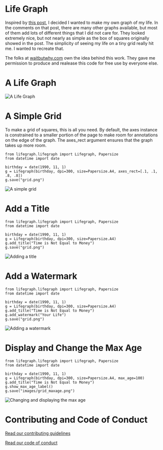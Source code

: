 <!-- Images -->
[alife]: examples/images/alife.png "A Life Graph"
[grid]: examples/images/grid.png "A Simple Grid"
[grid_with_title]: examples/images/grid_with_title.png "With a Title"
[grid_with_watermark]: examples/images/grid_with_watermark.png "With a Watermark"
[grid_maxage]: examples/images/grid_maxage.png "With a Watermark"

# Life Graph
Inspired by [this post](https://waitbutwhy.com/2014/05/life-weeks.html), I decided I wanted to make my own graph of my life.
In the comments on that post, there are many other graphs available, but most of them add lots of different things that I did
not care for. They looked extremely nice, but not nearly as simple as the box of squares originally showed in the post. The simplicity
of seeing my life on a tiny grid really hit me. I wanted to recreate that.

The folks at [waitbutwhy.com](https://waitbutwhy.com) own the idea behind this work. They gave me permission to produce and realease
this code for free use by everyone else.

# A Life Graph
![A Life Graph][alife]

# A Simple Grid
To make a grid of squares, this is all you need.
By default, the axes instance is constrained to a smaller portion of the page to make
room for annotations on the edge of the graph. The axes_rect argument ensures that the graph
takes up more room.
```
from lifegraph.lifegraph import Lifegraph, Papersize
from datetime import date

birthday = date(1990, 11, 1)
g = Lifegraph(birthday, dpi=300, size=Papersize.A4, axes_rect=[.1, .1, .8, .8])
g.save("grid.png")
```

![A simple grid][grid]

# Add a Title
```
from lifegraph.lifegraph import Lifegraph, Papersize
from datetime import date

birthday = date(1990, 11, 1)
g = Lifegraph(birthday, dpi=300, size=Papersize.A4)
g.add_title("Time is Not Equal to Money")
g.save("grid.png")
```

![Adding a title][grid_with_title]

# Add a Watermark
```
from lifegraph.lifegraph import Lifegraph, Papersize
from datetime import date

birthday = date(1990, 11, 1)
g = Lifegraph(birthday, dpi=300, size=Papersize.A4)
g.add_title("Time is Not Equal to Money")
g.add_watermark("Your Life")
g.save("grid.png")
```

![Adding a watermark][grid_with_watermark]

# Display and Change the Max Age
```
from lifegraph.lifegraph import Lifegraph, Papersize
from datetime import date

birthday = date(1990, 11, 1)
g = Lifegraph(birthday, dpi=300, size=Papersize.A4, max_age=100)
g.add_title("Time is Not Equal to Money")
g.show_max_age_label()
g.save("images/grid_maxage.png")
```

![Changing and displaying the max age][grid_maxage]

# Contributing and Code of Conduct
[Read our contributing guidelines](docs/CONTRIBUTING)

[Read our code of conduct](docs/CODE_OF_CONDUCT.md)